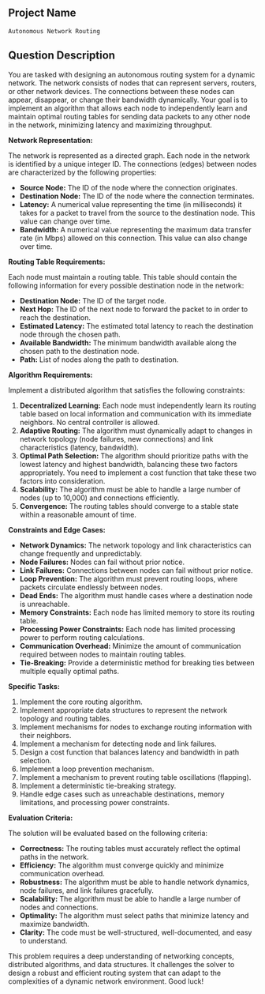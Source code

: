 ## Project Name

`Autonomous Network Routing`

## Question Description

You are tasked with designing an autonomous routing system for a dynamic network. The network consists of nodes that can represent servers, routers, or other network devices. The connections between these nodes can appear, disappear, or change their bandwidth dynamically. Your goal is to implement an algorithm that allows each node to independently learn and maintain optimal routing tables for sending data packets to any other node in the network, minimizing latency and maximizing throughput.

**Network Representation:**

The network is represented as a directed graph. Each node in the network is identified by a unique integer ID. The connections (edges) between nodes are characterized by the following properties:

*   **Source Node:** The ID of the node where the connection originates.
*   **Destination Node:** The ID of the node where the connection terminates.
*   **Latency:** A numerical value representing the time (in milliseconds) it takes for a packet to travel from the source to the destination node. This value can change over time.
*   **Bandwidth:** A numerical value representing the maximum data transfer rate (in Mbps) allowed on this connection. This value can also change over time.

**Routing Table Requirements:**

Each node must maintain a routing table. This table should contain the following information for every possible destination node in the network:

*   **Destination Node:** The ID of the target node.
*   **Next Hop:** The ID of the next node to forward the packet to in order to reach the destination.
*   **Estimated Latency:** The estimated total latency to reach the destination node through the chosen path.
*   **Available Bandwidth:** The minimum bandwidth available along the chosen path to the destination node.
*   **Path:** List of nodes along the path to destination.

**Algorithm Requirements:**

Implement a distributed algorithm that satisfies the following constraints:

1.  **Decentralized Learning:** Each node must independently learn its routing table based on local information and communication with its immediate neighbors. No central controller is allowed.
2.  **Adaptive Routing:** The algorithm must dynamically adapt to changes in network topology (node failures, new connections) and link characteristics (latency, bandwidth).
3.  **Optimal Path Selection:** The algorithm should prioritize paths with the lowest latency and highest bandwidth, balancing these two factors appropriately. You need to implement a cost function that take these two factors into consideration.
4.  **Scalability:** The algorithm must be able to handle a large number of nodes (up to 10,000) and connections efficiently.
5.  **Convergence:** The routing tables should converge to a stable state within a reasonable amount of time.

**Constraints and Edge Cases:**

*   **Network Dynamics:** The network topology and link characteristics can change frequently and unpredictably.
*   **Node Failures:** Nodes can fail without prior notice.
*   **Link Failures:** Connections between nodes can fail without prior notice.
*   **Loop Prevention:** The algorithm must prevent routing loops, where packets circulate endlessly between nodes.
*   **Dead Ends:** The algorithm must handle cases where a destination node is unreachable.
*   **Memory Constraints:** Each node has limited memory to store its routing table.
*   **Processing Power Constraints:** Each node has limited processing power to perform routing calculations.
*   **Communication Overhead:** Minimize the amount of communication required between nodes to maintain routing tables.
*   **Tie-Breaking:** Provide a deterministic method for breaking ties between multiple equally optimal paths.

**Specific Tasks:**

1.  Implement the core routing algorithm.
2.  Implement appropriate data structures to represent the network topology and routing tables.
3.  Implement mechanisms for nodes to exchange routing information with their neighbors.
4.  Implement a mechanism for detecting node and link failures.
5.  Design a cost function that balances latency and bandwidth in path selection.
6.  Implement a loop prevention mechanism.
7.  Implement a mechanism to prevent routing table oscillations (flapping).
8.  Implement a deterministic tie-breaking strategy.
9.  Handle edge cases such as unreachable destinations, memory limitations, and processing power constraints.

**Evaluation Criteria:**

The solution will be evaluated based on the following criteria:

*   **Correctness:** The routing tables must accurately reflect the optimal paths in the network.
*   **Efficiency:** The algorithm must converge quickly and minimize communication overhead.
*   **Robustness:** The algorithm must be able to handle network dynamics, node failures, and link failures gracefully.
*   **Scalability:** The algorithm must be able to handle a large number of nodes and connections.
*   **Optimality:** The algorithm must select paths that minimize latency and maximize bandwidth.
*   **Clarity:** The code must be well-structured, well-documented, and easy to understand.

This problem requires a deep understanding of networking concepts, distributed algorithms, and data structures. It challenges the solver to design a robust and efficient routing system that can adapt to the complexities of a dynamic network environment. Good luck!
